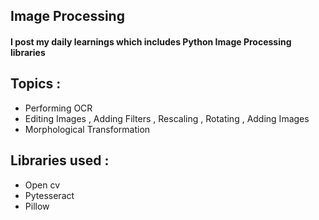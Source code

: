 ## Image Processing
#### I post my daily learnings which includes Python Image Processing libraries

## Topics : 

- Performing OCR
- Editing Images , Adding Filters , Rescaling , Rotating , Adding Images
- Morphological Transformation

## Libraries used :

- Open cv
- Pytesseract
- Pillow

